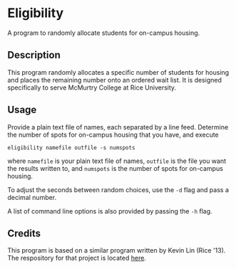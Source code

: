 Eligibility
===========

A program to randomly allocate students for on-campus housing.

Description
-----------

This program randomly allocates a specific number of students for housing
and places the remaining number onto an ordered wait list. It is designed
specifically to serve McMurtry College at Rice University.

Usage
-----

Provide a plain text file of names, each separated by a line feed. Determine
the number of spots for on-campus housing that you have, and execute

    eligibility namefile outfile -s numspots

where `namefile` is your plain text file of names, `outfile` is the file you
want the results written to, and `numspots` is the number of spots for on-campus
housing.

To adjust the seconds between random choices, use the `-d` flag and pass a
decimal number.

A list of command line options is also provided by passing the `-h` flag.

Credits
-------

This program is based on a similar program written by Kevin Lin (Rice '13).
The respository for that project is located
[here](https://github.com/kevinslin/eligibility_jack).

